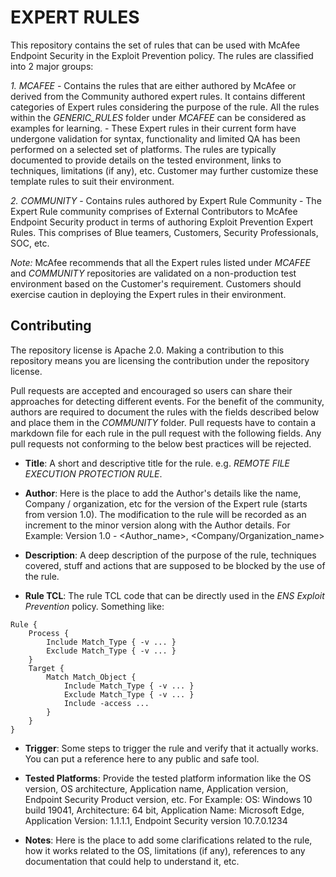 # EXPERT RULES

This repository contains the set of rules that can be used with McAfee Endpoint Security in the Exploit Prevention policy. 
The rules are classified into 2 major groups:

*1. MCAFEE* 
		- Contains the rules that are either authored by McAfee or derived from the Community authored expert rules. It contains different categories of Expert rules considering the purpose of the rule. All the rules within the *GENERIC_RULES* folder under *MCAFEE* can be considered as examples for learning.
		- These Expert rules in their current form have undergone validation for syntax, functionality and limited QA has been performed on a selected set of platforms. The rules are typically documented to provide details on the tested environment, links to techniques, limitations (if any), etc. Customer may further customize these template rules to suit their environment.
		
*2. COMMUNITY* 
		- Contains rules authored by Expert Rule Community
		- The Expert Rule community comprises of External Contributors to McAfee Endpoint Security product in terms of authoring Exploit Prevention Expert Rules. This comprises of Blue teamers, Customers, Security Professionals, SOC, etc.

*Note:*
McAfee recommends that all the Expert rules listed under *MCAFEE* and *COMMUNITY* repositories are validated on a non-production test environment based on the Customer's requirement. Customers should exercise caution in deploying the Expert rules in their environment. 
 
## Contributing

The repository license is Apache 2.0. Making a contribution to this repository means you are licensing the contribution under the repository license.

Pull requests are accepted and encouraged so users can share their approaches for detecting different events. For the benefit of the community, authors are required to document the rules with the fields described below and place them in the *COMMUNITY* folder. Pull requests have to contain a markdown file for each rule in the pull request with the following fields. Any pull requests not conforming to the below best practices will be rejected.

* **Title**: A short and descriptive title for the rule. e.g. *REMOTE FILE EXECUTION PROTECTION RULE*.

* **Author**: Here is the place to add the Author's details like the name, Company / organization, etc for the version of the Expert rule (starts from version 1.0). The modification to the rule will be recorded as an increment to the minor version along with the Author details.
For Example: Version 1.0 - <Author_name>, <Company/Organization_name>

* **Description**: A deep description of the purpose of the rule, techniques covered, stuff and actions that are supposed to be blocked by the use of the rule.

* **Rule TCL**: The rule TCL code that can be directly used in the *ENS Exploit Prevention* policy.  Something like:
```
Rule {
    Process {
        Include Match_Type { -v ... }
        Exclude Match_Type { -v ... }
    }
    Target {
        Match Match_Object {
            Include Match_Type { -v ... }
            Exclude Match_Type { -v ... }
            Include -access ...
        }
    }
}
```

* **Trigger**: Some steps to trigger the rule and verify that it actually works. You can put a reference here to any public and safe tool. 

* **Tested Platforms**: Provide the tested platform information like the OS version, OS architecture, Application name, Application version, Endpoint Security Product version, etc. 
For Example: OS: Windows 10 build 19041, Architecture: 64 bit, Application Name: Microsoft Edge, Application Version: 1.1.1.1, Endpoint Security version 10.7.0.1234

* **Notes**: Here is the place to add some clarifications related to the rule, how it works related to the OS, limitations (if any), references to any documentation that could help to understand it, etc.
